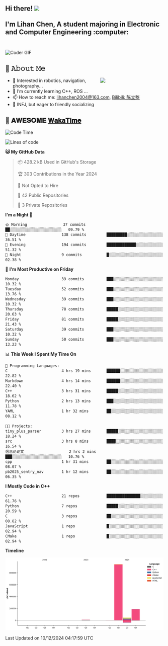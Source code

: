 <h2 align="left">
 <abc>
  <br>Hi there! <img src="https://user-images.githubusercontent.com/42378118/110234147-e3259600-7f4e-11eb-95be-0c4047144dea.gif" width="30"><br>
  <br> I'm Lihan Chen, A student majoring in Electronic and Computer Engineering :computer:<br>
  <br>
 </abc>
</h2>

<img align="center" src="https://media.giphy.com/media/SWoSkN6DxTszqIKEqv/giphy.gif" alt="Coder GIF" width="500">

## :book: 𝙰𝚋𝚘𝚞𝚝 𝙼𝚎

<img align="right" width="40%" src="https://github-readme-stats.vercel.app/api?username=LihanChen2004&show_icons=true&icon_color=CE1D2D&text_color=718096&bg_color=ffffff&hide_title=true" />

- 🌟 Interested in robotics, navigation, photography...
- 🌱 I’m currently learning C++, ROS ... 
- 📫 How to reach me: lihanchen2004@163.com, [Bilibili: 陈立憨](https://space.bilibili.com/170786212)
- 👯 INFJ, but eager to friendly socializing

## 📜 𝐀𝐖𝐄𝐒𝐎𝐌𝐄 [𝐖𝐚𝐤𝐚𝐓𝐢𝐦𝐞](https://github.com/anmol098/waka-readme-stats)

<!--START_SECTION:waka-->
![Code Time](http://img.shields.io/badge/Code%20Time-430%20hrs%2050%20mins-blue)

![Lines of code](https://img.shields.io/badge/From%20Hello%20World%20I%27ve%20Written-1.2%20million%20lines%20of%20code-blue)

**🐱 My GitHub Data** 

> 📦 428.2 kB Used in GitHub's Storage 
 > 
> 🏆 303 Contributions in the Year 2024
 > 
> 🚫 Not Opted to Hire
 > 
> 📜 42 Public Repositories 
 > 
> 🔑 3 Private Repositories 
 > 
**I'm a Night 🦉** 

```text
🌞 Morning                37 commits          ██░░░░░░░░░░░░░░░░░░░░░░░   09.79 % 
🌆 Daytime                138 commits         █████████░░░░░░░░░░░░░░░░   36.51 % 
🌃 Evening                194 commits         █████████████░░░░░░░░░░░░   51.32 % 
🌙 Night                  9 commits           █░░░░░░░░░░░░░░░░░░░░░░░░   02.38 % 
```
📅 **I'm Most Productive on Friday** 

```text
Monday                   39 commits          ███░░░░░░░░░░░░░░░░░░░░░░   10.32 % 
Tuesday                  52 commits          ███░░░░░░░░░░░░░░░░░░░░░░   13.76 % 
Wednesday                39 commits          ███░░░░░░░░░░░░░░░░░░░░░░   10.32 % 
Thursday                 78 commits          █████░░░░░░░░░░░░░░░░░░░░   20.63 % 
Friday                   81 commits          █████░░░░░░░░░░░░░░░░░░░░   21.43 % 
Saturday                 39 commits          ███░░░░░░░░░░░░░░░░░░░░░░   10.32 % 
Sunday                   50 commits          ███░░░░░░░░░░░░░░░░░░░░░░   13.23 % 
```


📊 **This Week I Spent My Time On** 

```text
💬 Programming Languages: 
C                        4 hrs 19 mins       ██████░░░░░░░░░░░░░░░░░░░   22.82 % 
Markdown                 4 hrs 14 mins       ██████░░░░░░░░░░░░░░░░░░░   22.40 % 
C++                      3 hrs 31 mins       █████░░░░░░░░░░░░░░░░░░░░   18.62 % 
Python                   2 hrs 13 mins       ███░░░░░░░░░░░░░░░░░░░░░░   11.78 % 
YAML                     1 hr 32 mins        ██░░░░░░░░░░░░░░░░░░░░░░░   08.12 % 

🐱‍💻 Projects: 
tiny_plus_parser         3 hrs 27 mins       █████░░░░░░░░░░░░░░░░░░░░   18.24 % 
src                      3 hrs 8 mins        ████░░░░░░░░░░░░░░░░░░░░░   16.54 % 
信息论论文                    2 hrs 2 mins        ███░░░░░░░░░░░░░░░░░░░░░░   10.76 % 
cpp                      1 hr 31 mins        ██░░░░░░░░░░░░░░░░░░░░░░░   08.07 % 
pb2025_sentry_nav        1 hr 12 mins        ██░░░░░░░░░░░░░░░░░░░░░░░   06.35 % 
```

**I Mostly Code in C++** 

```text
C++                      21 repos            ███████████████░░░░░░░░░░   61.76 % 
Python                   7 repos             █████░░░░░░░░░░░░░░░░░░░░   20.59 % 
C                        3 repos             ██░░░░░░░░░░░░░░░░░░░░░░░   08.82 % 
JavaScript               1 repo              █░░░░░░░░░░░░░░░░░░░░░░░░   02.94 % 
CMake                    1 repo              █░░░░░░░░░░░░░░░░░░░░░░░░   02.94 % 
```



**Timeline**

![Lines of Code chart](https://raw.githubusercontent.com/LihanChen2004/LihanChen2004/main/assets/bar_graph.png)


 Last Updated on 10/12/2024 04:17:59 UTC
<!--END_SECTION:waka-->

<!--
**LihanChen2004/LihanChen2004** is a ✨ _special_ ✨ repository because its `README.md` (this file) appears on your GitHub profile.

Here are some ideas to get you started:

- 🔭 I’m currently working on ...
- 🌱 I’m currently learning ...
- 👯 I’m looking to collaborate on ...
- 🤔 I’m looking for help with ...
- 💬 Ask me about ...
- 📫 How to reach me: ...
- 😄 Pronouns: ...
- ⚡ Fun fact: ...
-->
